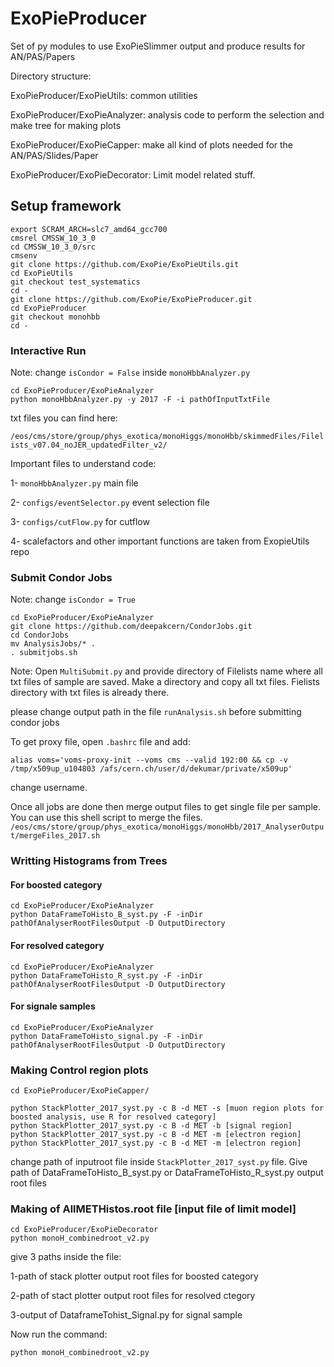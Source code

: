 # ExoPieProducer
Set of py modules to use ExoPieSlimmer output and produce results for AN/PAS/Papers

Directory structure: 

ExoPieProducer/ExoPieUtils: common utilities 

ExoPieProducer/ExoPieAnalyzer: analysis code to perform the selection and make tree for making plots

ExoPieProducer/ExoPieCapper: make all kind of plots needed for the AN/PAS/Slides/Paper 

ExoPieProducer/ExoPieDecorator: Limit model related stuff. 

## Setup framework 

```
export SCRAM_ARCH=slc7_amd64_gcc700
cmsrel CMSSW_10_3_0
cd CMSSW_10_3_0/src
cmsenv
git clone https://github.com/ExoPie/ExoPieUtils.git
cd ExoPieUtils
git checkout test_systematics
cd -
git clone https://github.com/ExoPie/ExoPieProducer.git
cd ExoPieProducer
git checkout monohbb
cd -
```

### Interactive Run
Note: change ```isCondor = False```  inside `monoHbbAnalyzer.py`
```
cd ExoPieProducer/ExoPieAnalyzer
python monoHbbAnalyzer.py -y 2017 -F -i pathOfInputTxtFile
```
txt files you can find here:

`/eos/cms/store/group/phys_exotica/monoHiggs/monoHbb/skimmedFiles/Filelists_v07.04_noJER_updatedFilter_v2/`

Important files to understand code:

1- `monoHbbAnalyzer.py` main file

2- `configs/eventSelector.py` event selection file

3- `configs/cutFlow.py` for cutflow

4-  scalefactors and other important functions are taken from ExopieUtils repo


### Submit Condor Jobs
Note: change ```isCondor = True```
```
cd ExoPieProducer/ExoPieAnalyzer
git clone https://github.com/deepakcern/CondorJobs.git
cd CondorJobs
mv AnalysisJobs/* .
. submitjobs.sh
```

Note: Open `MultiSubmit.py` and provide directory of Filelists name where all txt files of sample are saved. Make a directory and copy all txt files.
Fielists directory with txt files is already there.

please change output path in the file ```runAnalysis.sh``` before submitting condor jobs

To get proxy file, open ```.bashrc``` file and add:
```
alias voms='voms-proxy-init --voms cms --valid 192:00 && cp -v /tmp/x509up_u104803 /afs/cern.ch/user/d/dekumar/private/x509up'
```
change username. 

Once all jobs are done then merge output files to get single file per sample. You can use this shell script to merge the files.
`/eos/cms/store/group/phys_exotica/monoHiggs/monoHbb/2017_AnalyserOutput/mergeFiles_2017.sh` 

### Writting Histograms from Trees

#### For boosted category
```
cd ExoPieProducer/ExoPieAnalyzer
python DataFrameToHisto_B_syst.py -F -inDir pathOfAnalyserRootFilesOutput -D OutputDirectory
```
#### For resolved category
```
cd ExoPieProducer/ExoPieAnalyzer
python DataFrameToHisto_R_syst.py -F -inDir pathOfAnalyserRootFilesOutput -D OutputDirectory
```

#### For signale samples
```
cd ExoPieProducer/ExoPieAnalyzer
python DataFrameToHisto_signal.py -F -inDir pathOfAnalyserRootFilesOutput -D OutputDirectory
```


### Making Control region plots

```
cd ExoPieProducer/ExoPieCapper/

python StackPlotter_2017_syst.py -c B -d MET -s [muon region plots for boosted analysis, use R for resolved category]
python StackPlotter_2017_syst.py -c B -d MET -b [signal region]
python StackPlotter_2017_syst.py -c B -d MET -m [electron region]
python StackPlotter_2017_syst.py -c B -d MET -m [electron region]
```
change path of inputroot file inside ``` StackPlotter_2017_syst.py ``` file. Give path of DataFrameToHisto_B_syst.py or DataFrameToHisto_R_syst.py output root files

### Making of AllMETHistos.root file [input file of limit model]

```
cd ExoPieProducer/ExoPieDecorator
python monoH_combinedroot_v2.py 
```
give 3 paths inside the file:

1-path of stack plotter output root files for boosted category

2-path of stact plotter output root files for resolved ctegory

3-output of DataframeTohist_Signal.py for signal sample

Now run the command:
```
python monoH_combinedroot_v2.py
```
